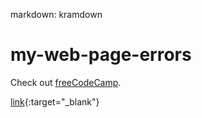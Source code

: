 markdown: kramdown

# my-web-page-errors

<p>Check out <a href="https://www.freecodecamp.org/" target="_blank" rel="noopener noreferrer">freeCodeCamp</a>.</p>


[link](https:://www.freecodecamp.org/){:target="_blank"}

